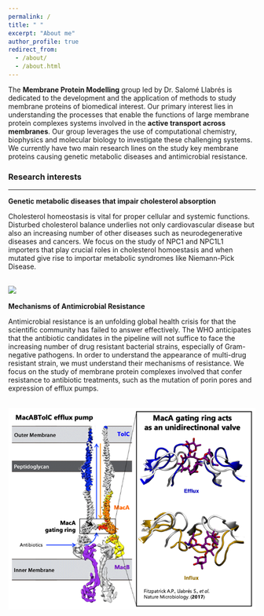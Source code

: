 ```yaml
---
permalink: /
title: " "
excerpt: "About me"
author_profile: true
redirect_from: 
  - /about/
  - /about.html
---
```


The **Membrane Protein Modelling** group led by Dr. Salomé Llabrés is dedicated to the development and the application of methods to study membrane proteins of biomedical interest. Our primary interest lies in understanding the processes that enable the functions of large membrane protein complexes systems involved in the **active transport across membranes**. Our group leverages the use of computational chemistry, biophysics and molecular biology to investigate these challenging systems. We currently have two main research lines on the study key membrane proteins causing genetic metabolic diseases and antimicrobial resistance. 

### Research interests
-----------------

**Genetic metabolic diseases that impair cholesterol absorption**

Cholesterol homeostasis is vital for proper cellular and systemic functions. Disturbed cholesterol balance underlies not only cardiovascular disease but also an increasing number of other diseases such as neurodegenerative diseases and cancers. We focus on the study of NPC1 and NPC1L1 importers that play crucial roles in cholesterol homoestasis and when mutated give rise to importar metabolic syndromes like Niemann-Pick Disease. 

<br/><img src='/images/cholesteroltransport.png'>

**Mechanisms of Antimicrobial Resistance**

Antimicrobial resistance is an unfolding global health crisis for that the scientific community has failed to answer effectively. The WHO anticipates that the antibiotic candidates in the pipeline will not suffice to face the increasing number of drug resistant bacterial strains, especially of Gram-negative pathogens. In order to understand the appearance of multi-drug resistant strain, we must understand their mechanisms of resistance. We focus on the study of membrane protein complexes involved that confer resistance to antibiotic treatments, such as the mutation of porin pores and expression of efflux pumps. 

<br/><img src='/images/amr.png'>
